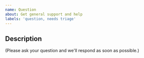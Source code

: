 ```yaml
---
name: Question
about: Get general support and help
labels: 'question, needs triage'
---
```


## Description

(Please ask your question and we'll respond as soon as possible.)
